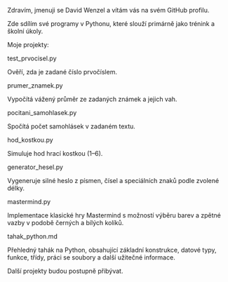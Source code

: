 Zdravím, jmenuji se David Wenzel a vítám vás na svém GitHub profilu.

Zde sdílím své programy v Pythonu, které slouží primárně jako trénink a školní úkoly.

Moje projekty:

test_prvocisel.py

Ověří, zda je zadané číslo prvočíslem.

prumer_znamek.py

Vypočítá vážený průměr ze zadaných známek a jejich vah.

pocitani_samohlasek.py

Spočítá počet samohlásek v zadaném textu.

hod_kostkou.py

Simuluje hod hrací kostkou (1–6).

generator_hesel.py

Vygeneruje silné heslo z písmen, čísel a speciálních znaků podle zvolené délky.

mastermind.py

Implementace klasické hry Mastermind s možností výběru barev a zpětné vazby v podobě černých a bílých kolíků.

tahak_python.md

Přehledný tahák na Python, obsahující základní konstrukce, datové typy, funkce, třídy, práci se soubory a další užitečné informace.

Další projekty budou postupně přibývat.
